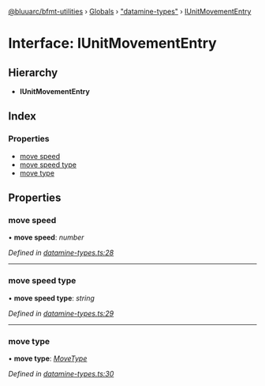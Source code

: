 [@bluuarc/bfmt-utilities](../README.md) › [Globals](../globals.md) › ["datamine-types"](../modules/_datamine_types_.md) › [IUnitMovementEntry](_datamine_types_.iunitmovemententry.md)

# Interface: IUnitMovementEntry

## Hierarchy

* **IUnitMovementEntry**

## Index

### Properties

* [move speed](_datamine_types_.iunitmovemententry.md#move-speed)
* [move speed type](_datamine_types_.iunitmovemententry.md#move-speed-type)
* [move type](_datamine_types_.iunitmovemententry.md#move-type)

## Properties

###  move speed

• **move speed**: *number*

*Defined in [datamine-types.ts:28](https://github.com/BluuArc/bfmt-utilities/blob/1177551/src/datamine-types.ts#L28)*

___

###  move speed type

• **move speed type**: *string*

*Defined in [datamine-types.ts:29](https://github.com/BluuArc/bfmt-utilities/blob/1177551/src/datamine-types.ts#L29)*

___

###  move type

• **move type**: *[MoveType](../enums/_datamine_types_.movetype.md)*

*Defined in [datamine-types.ts:30](https://github.com/BluuArc/bfmt-utilities/blob/1177551/src/datamine-types.ts#L30)*

